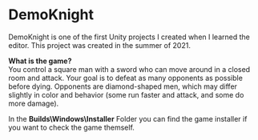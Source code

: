 # DemoKnight

DemoKnight is one of the first Unity projects I created when I learned the editor. This project was created in the summer of 2021.

<b>What is the game?</b><br>
You control a square man with a sword who can move around in a closed room and attack. Your goal is to defeat as many opponents as possible before dying. Opponents are diamond-shaped men, which may differ slightly in color and behavior (some run faster and attack, and some do more damage).

In the <b>Builds\Windows\Installer</b> Folder you can find the game installer if you want to check the game themself.

